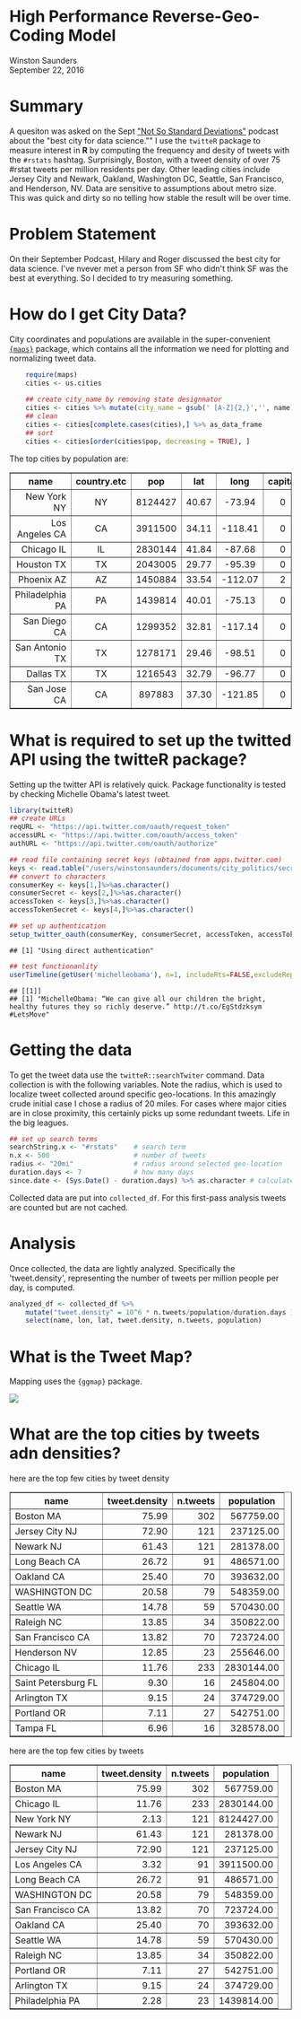 # High Performance Reverse-Geo-Coding Model
Winston Saunders  
September 22, 2016  

# Summary

A quesiton was asked on the Sept ["Not So Standard Deviations"](https://www.patreon.com/NSSDeviations) podcast about the "best city for data science."" I use the `twitteR` package to measure interest in __R__ by computing the frequency and desity of tweets with the `#rstats` hashtag. Surprisingly, Boston, with a tweet density of over 75 #rstat tweets per million residents per day. Other leading cities include Jersey City and Newark, Oakland, Washington DC, Seattle, San Francisco, and Henderson, NV. 
Data are sensitive to assumptions about metro size. This was quick and dirty so no telling how stable the result will be over time. 


# Problem Statement

On their September Podcast, Hilary and Roger discussed the best city for data science. I've nvever met a person from SF who didn't think SF was the best at everything. So I decided to try measuring something. 









# How do I get City Data?

City coordinates and populations are available in the super-convenient  [`{maps}`](https://cran.r-project.org/web/packages/maps/index.html) package, which contains all the information we need for plotting and normalizing tweet data. 


```r
    require(maps)
    cities <- us.cities
    
    ## create city_name by removing state designnator
    cities <- cities %>% mutate(city_name = gsub(' [A-Z]{2,}','', name))
    ## clean
    cities <- cities[complete.cases(cities),] %>% as_data_frame
    ## sort
    cities <- cities[order(cities$pop, decreasing = TRUE), ]
```
 
The top cities by population are:  

<!-- html table generated in R 3.3.0 by xtable 1.8-2 package -->
<!--  -->
<table border=1>
<tr> <th> name </th> <th> country.etc </th> <th> pop </th> <th> lat </th> <th> long </th> <th> capital </th> <th> city_name </th>  </tr>
  <tr> <td align="right"> New York NY </td> <td align="center"> NY </td> <td align="center"> 8124427 </td> <td align="center"> 40.67 </td> <td align="center"> -73.94 </td> <td align="center">   0 </td> <td align="center"> New York </td> </tr>
  <tr> <td align="right"> Los Angeles CA </td> <td align="center"> CA </td> <td align="center"> 3911500 </td> <td align="center"> 34.11 </td> <td align="center"> -118.41 </td> <td align="center">   0 </td> <td align="center"> Los Angeles </td> </tr>
  <tr> <td align="right"> Chicago IL </td> <td align="center"> IL </td> <td align="center"> 2830144 </td> <td align="center"> 41.84 </td> <td align="center"> -87.68 </td> <td align="center">   0 </td> <td align="center"> Chicago </td> </tr>
  <tr> <td align="right"> Houston TX </td> <td align="center"> TX </td> <td align="center"> 2043005 </td> <td align="center"> 29.77 </td> <td align="center"> -95.39 </td> <td align="center">   0 </td> <td align="center"> Houston </td> </tr>
  <tr> <td align="right"> Phoenix AZ </td> <td align="center"> AZ </td> <td align="center"> 1450884 </td> <td align="center"> 33.54 </td> <td align="center"> -112.07 </td> <td align="center">   2 </td> <td align="center"> Phoenix </td> </tr>
  <tr> <td align="right"> Philadelphia PA </td> <td align="center"> PA </td> <td align="center"> 1439814 </td> <td align="center"> 40.01 </td> <td align="center"> -75.13 </td> <td align="center">   0 </td> <td align="center"> Philadelphia </td> </tr>
  <tr> <td align="right"> San Diego CA </td> <td align="center"> CA </td> <td align="center"> 1299352 </td> <td align="center"> 32.81 </td> <td align="center"> -117.14 </td> <td align="center">   0 </td> <td align="center"> San Diego </td> </tr>
  <tr> <td align="right"> San Antonio TX </td> <td align="center"> TX </td> <td align="center"> 1278171 </td> <td align="center"> 29.46 </td> <td align="center"> -98.51 </td> <td align="center">   0 </td> <td align="center"> San Antonio </td> </tr>
  <tr> <td align="right"> Dallas TX </td> <td align="center"> TX </td> <td align="center"> 1216543 </td> <td align="center"> 32.79 </td> <td align="center"> -96.77 </td> <td align="center">   0 </td> <td align="center"> Dallas </td> </tr>
  <tr> <td align="right"> San Jose CA </td> <td align="center"> CA </td> <td align="center"> 897883 </td> <td align="center"> 37.30 </td> <td align="center"> -121.85 </td> <td align="center">   0 </td> <td align="center"> San Jose </td> </tr>
   </table>

# What is required to set up the twitted API using the twitteR package?

Setting up the twitter API is relatively quick. Package functionality is tested by checking Michelle Obama's latest tweet.


```r
library(twitteR)
## create URLs
reqURL <- "https://api.twitter.com/oauth/request_token"
accessURL <- "https://api.twitter.com/oauth/access_token"
authURL <- "https://api.twitter.com/oauth/authorize"

## read file containing secret keys (obtained from apps.twitter.com)
keys <- read.table("/users/winstonsaunders/documents/city_politics/secret_t.key.txt")
## convert to characters
consumerKey <- keys[1,]%>%as.character()
consumerSecret <- keys[2,]%>%as.character()
accessToken <- keys[3,]%>%as.character()
accessTokenSecret <- keys[4,]%>%as.character()

## set up authentication
setup_twitter_oauth(consumerKey, consumerSecret, accessToken, accessTokenSecret)
```

```
## [1] "Using direct authentication"
```

```r
## test functionanlity
userTimeline(getUser('michelleobama'), n=1, includeRts=FALSE,excludeReplies=FALSE)
```

```
## [[1]]
## [1] "MichelleObama: “We can give all our children the bright, healthy futures they so richly deserve.” http://t.co/EgStdzksym #LetsMove"
```

# Getting the data

To get the tweet data use the `twitteR::searchTwiter` command. 
Data collection is with the following variables. Note the radius, which is used to localize tweet collected around specific geo-locations. In this amazingly crude initial case I chose a radius of 20 miles. For cases where major cities are in close proximity, this certainly picks up some redundant tweets. Life in the big leagues.


```r
## set up search terms
searchString.x <- "#rstats"    # search term
n.x <- 500                     # number of tweets
radius <- "20mi"               # radius around selected geo-location
duration.days <- 7             # how many days
since.date <- (Sys.Date() - duration.days) %>% as.character # calculated starting date
```

Collected data are put into  `collected_df`. For this first-pass analysis tweets are counted but are not cached.   



# Analysis

Once collected, the data are lightly analyzed. Specifically the 'tweet.density', representing the number of tweets per million people per day, is computed.


```r
analyzed_df <- collected_df %>% 
    mutate("tweet.density" = 10^6 * n.tweets/population/duration.days ) %>% 
    select(name, lon, lat, tweet.density, n.tweets, population)
```

# What is the Tweet Map?

Mapping uses the `{ggmap}` package. 

<img src="USAMapTest1_files/figure-html/unnamed-chunk-3-1.png" style="display: block; margin: auto;" />

# What are the top cities by tweets adn densities?

here are the top few cities by tweet density

<!-- html table generated in R 3.3.0 by xtable 1.8-2 package -->
<!--  -->
<table border=1>
<tr> <th> name </th> <th> tweet.density </th> <th> n.tweets </th> <th> population </th>  </tr>
  <tr> <td> Boston MA </td> <td align="right"> 75.99 </td> <td align="right"> 302 </td> <td align="right"> 567759.00 </td> </tr>
  <tr> <td> Jersey City NJ </td> <td align="right"> 72.90 </td> <td align="right"> 121 </td> <td align="right"> 237125.00 </td> </tr>
  <tr> <td> Newark NJ </td> <td align="right"> 61.43 </td> <td align="right"> 121 </td> <td align="right"> 281378.00 </td> </tr>
  <tr> <td> Long Beach CA </td> <td align="right"> 26.72 </td> <td align="right">  91 </td> <td align="right"> 486571.00 </td> </tr>
  <tr> <td> Oakland CA </td> <td align="right"> 25.40 </td> <td align="right">  70 </td> <td align="right"> 393632.00 </td> </tr>
  <tr> <td> WASHINGTON DC </td> <td align="right"> 20.58 </td> <td align="right">  79 </td> <td align="right"> 548359.00 </td> </tr>
  <tr> <td> Seattle WA </td> <td align="right"> 14.78 </td> <td align="right">  59 </td> <td align="right"> 570430.00 </td> </tr>
  <tr> <td> Raleigh NC </td> <td align="right"> 13.85 </td> <td align="right">  34 </td> <td align="right"> 350822.00 </td> </tr>
  <tr> <td> San Francisco CA </td> <td align="right"> 13.82 </td> <td align="right">  70 </td> <td align="right"> 723724.00 </td> </tr>
  <tr> <td> Henderson NV </td> <td align="right"> 12.85 </td> <td align="right">  23 </td> <td align="right"> 255646.00 </td> </tr>
  <tr> <td> Chicago IL </td> <td align="right"> 11.76 </td> <td align="right"> 233 </td> <td align="right"> 2830144.00 </td> </tr>
  <tr> <td> Saint Petersburg FL </td> <td align="right"> 9.30 </td> <td align="right">  16 </td> <td align="right"> 245804.00 </td> </tr>
  <tr> <td> Arlington TX </td> <td align="right"> 9.15 </td> <td align="right">  24 </td> <td align="right"> 374729.00 </td> </tr>
  <tr> <td> Portland OR </td> <td align="right"> 7.11 </td> <td align="right">  27 </td> <td align="right"> 542751.00 </td> </tr>
  <tr> <td> Tampa FL </td> <td align="right"> 6.96 </td> <td align="right">  16 </td> <td align="right"> 328578.00 </td> </tr>
   </table>

here are the top few cities by tweets

<!-- html table generated in R 3.3.0 by xtable 1.8-2 package -->
<!--  -->
<table border=1>
<tr> <th> name </th> <th> tweet.density </th> <th> n.tweets </th> <th> population </th>  </tr>
  <tr> <td> Boston MA </td> <td align="right"> 75.99 </td> <td align="right"> 302 </td> <td align="right"> 567759.00 </td> </tr>
  <tr> <td> Chicago IL </td> <td align="right"> 11.76 </td> <td align="right"> 233 </td> <td align="right"> 2830144.00 </td> </tr>
  <tr> <td> New York NY </td> <td align="right"> 2.13 </td> <td align="right"> 121 </td> <td align="right"> 8124427.00 </td> </tr>
  <tr> <td> Newark NJ </td> <td align="right"> 61.43 </td> <td align="right"> 121 </td> <td align="right"> 281378.00 </td> </tr>
  <tr> <td> Jersey City NJ </td> <td align="right"> 72.90 </td> <td align="right"> 121 </td> <td align="right"> 237125.00 </td> </tr>
  <tr> <td> Los Angeles CA </td> <td align="right"> 3.32 </td> <td align="right">  91 </td> <td align="right"> 3911500.00 </td> </tr>
  <tr> <td> Long Beach CA </td> <td align="right"> 26.72 </td> <td align="right">  91 </td> <td align="right"> 486571.00 </td> </tr>
  <tr> <td> WASHINGTON DC </td> <td align="right"> 20.58 </td> <td align="right">  79 </td> <td align="right"> 548359.00 </td> </tr>
  <tr> <td> San Francisco CA </td> <td align="right"> 13.82 </td> <td align="right">  70 </td> <td align="right"> 723724.00 </td> </tr>
  <tr> <td> Oakland CA </td> <td align="right"> 25.40 </td> <td align="right">  70 </td> <td align="right"> 393632.00 </td> </tr>
  <tr> <td> Seattle WA </td> <td align="right"> 14.78 </td> <td align="right">  59 </td> <td align="right"> 570430.00 </td> </tr>
  <tr> <td> Raleigh NC </td> <td align="right"> 13.85 </td> <td align="right">  34 </td> <td align="right"> 350822.00 </td> </tr>
  <tr> <td> Portland OR </td> <td align="right"> 7.11 </td> <td align="right">  27 </td> <td align="right"> 542751.00 </td> </tr>
  <tr> <td> Arlington TX </td> <td align="right"> 9.15 </td> <td align="right">  24 </td> <td align="right"> 374729.00 </td> </tr>
  <tr> <td> Philadelphia PA </td> <td align="right"> 2.28 </td> <td align="right">  23 </td> <td align="right"> 1439814.00 </td> </tr>
   </table>





